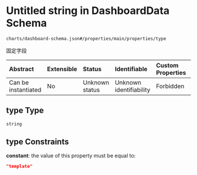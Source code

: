 # Untitled string in DashboardData Schema

```txt
charts/dashboard-schema.json#/properties/main/properties/type
```

固定字段

| Abstract            | Extensible | Status         | Identifiable            | Custom Properties | Additional Properties | Access Restrictions | Defined In                                                                            |
| :------------------ | :--------- | :------------- | :---------------------- | :---------------- | :-------------------- | :------------------ | :------------------------------------------------------------------------------------ |
| Can be instantiated | No         | Unknown status | Unknown identifiability | Forbidden         | Allowed               | none                | [dashboard-schema.json\*](../out/charts/dashboard-schema.json "open original schema") |

## type Type

`string`

## type Constraints

**constant**: the value of this property must be equal to:

```json
"template"
```
